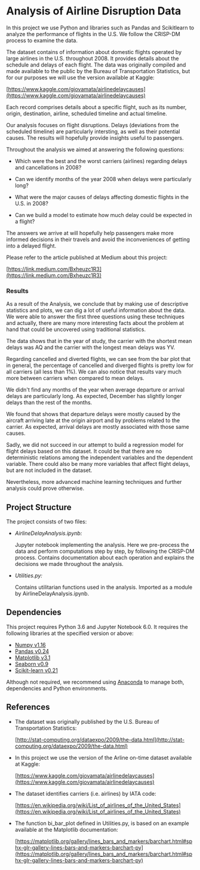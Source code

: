 # Analysis of Airline Disruption Data

In this project we use Python and libraries such as Pandas and Scikitlearn to analyze the performance of flights 
in the U.S. We follow the CRISP-DM process to examine the data.

The dataset contains of information about domestic flights operated by large airlines in the U.S. throughout 2008. 
It provides details about the schedule and delays of each flight. The data was originally compiled and made available 
to the public by the Bureau of Transportation Statistics, but for our purposes we will use the version 
available at Kaggle:

[https://www.kaggle.com/giovamata/airlinedelaycauses](https://www.kaggle.com/giovamata/airlinedelaycauses)

Each record comprises details about a specific flight, such as its number, origin, destination, airline, 
scheduled timeline and actual timeline. 

Our analysis focuses on flight disruptions. Delays (deviations from the scheduled timeline) are particularly 
intersting, as well as their potential causes. The results will hopefully provide insights useful to passengers.

Throughout the analysis we aimed at answering the following questions:

- Which were the best and the worst carriers (airlines) regarding delays and cancellations in 2008?

- Can we identify months of the year 2008 when delays were particularly long?

- What were the major causes of delays affecting domestic flights in the U.S. in 2008?

- Can we build a model to estimate how much delay could be expected in a flight?

The answers we arrive at will hopefully help passengers make more informed decisions in their travels and avoid 
the inconveniences of getting into a delayed flight.

Please refer to the article published at Medium about this project:

[https://link.medium.com/Bxheuzc1R3](https://link.medium.com/Bxheuzc1R3)

### Results

As a result of the Analysis, we conclude that by making use of descriptive statistics and plots, we can dig a lot of 
useful information about the data. We were able to answer the first three questions using these techniques and 
actually, there are many more interesting facts about the problem at hand that could be uncovered using 
traditional statistics.

The data shows that in the year of study, the carrier with the shortest mean delays was AQ and the carrier with 
the longest mean delays was YV. 

Regarding cancelled and diverted flights, we can see from the bar plot that in general, the percentage of cancelled 
and diverged flights is pretty low for all carriers (all less than 1%). We can also notice that results vary much 
more between carriers when compared to mean delays.

We didn't find any months of the year when average departure or arrival delays are particularly long. As expected, 
December has slightly longer delays than the rest of the months.

We found that shows that departure delays were mostly caused by the aircraft arriving late at the origin airport 
and by problems related to the carrier. As expected, arrival delays are mostly associated with those same causes.

Sadly, we did not succeed in our attempt to build a regression model for flight delays based on this dataset. 
It could be that there are no deterministic relations among the independent variables and the 
dependent variable. There could also be many more variables that affect flight delays, but 
are not included in the dataset.

Nevertheless, more advanced machine learning techniques and further analysis could prove otherwise.

## Project Structure

The project consists of two files:

- *AirlineDelayAnalysis.ipynb:*
   
   Jupyter notebook implementing the analysis. Here we pre-process the data and perform computations step by step, 
   by following the CRISP-DM process. Contains documentation about each operation and explains the decisions 
   we made throughout the analysis.
   
- *Utilities.py:*

   Contains utilitarian functions used in the analysis. Imported as a module by AirlineDelayAnalysis.ipynb.

## Dependencies

This project requires Python 3.6 and Jupyter Notebook 6.0. It requires the following libraries at the specified version 
or above:

- [Numpy v1.16](https://numpy.org/)
- [Pandas v0.24](https://pandas.pydata.org/)
- [Matplotlib v3.1](https://matplotlib.org/users/installing.html)
- [Seaborn v0.9](https://seaborn.pydata.org/)
- [Scikit-learn v0.21](https://seaborn.pydata.org/)

Although not required, we recommend using [Anaconda](https://www.anaconda.com/) to manage both, dependencies 
and Python environments.
   
## References

- The dataset was originally published by the U.S. Bureau of Transportation Statistics:

   [http://stat-computing.org/dataexpo/2009/the-data.html](http://stat-computing.org/dataexpo/2009/the-data.html)
   
- In this project we use the version of the Arline on-time dataset available at Kaggle:

   [https://www.kaggle.com/giovamata/airlinedelaycauses](https://www.kaggle.com/giovamata/airlinedelaycauses)

- The dataset identifies carriers (i.e. airlines) by IATA code:

   [https://en.wikipedia.org/wiki/List_of_airlines_of_the_United_States](https://en.wikipedia.org/wiki/List_of_airlines_of_the_United_States)

- The function bi_bar_plot defined in Utilities.py, is based on an example available at the Matplotlib documentation:

  [https://matplotlib.org/gallery/lines_bars_and_markers/barchart.html#sphx-glr-gallery-lines-bars-and-markers-barchart-py](https://matplotlib.org/gallery/lines_bars_and_markers/barchart.html#sphx-glr-gallery-lines-bars-and-markers-barchart-py)
